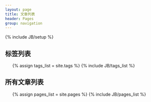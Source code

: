 ```yaml
---
layout: page
title: 文章列表 
header: Pages
group: navigation
---
```

{% include JB/setup %}

<h2>标签列表</h2>

<ul class="tag_box inline">
  {% assign tags_list = site.tags %}  
  {% include JB/tags_list %}
</ul>


<h2>所有文章列表</h2>
<ul>
{% assign pages_list = site.pages %}
{% include JB/pages_list %}
</ul>
